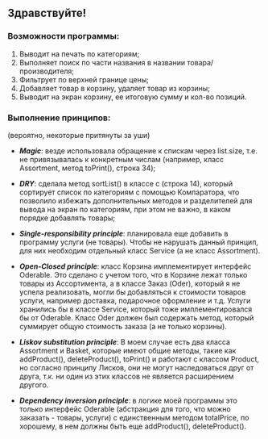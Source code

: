 ## Здравствуйте!

### Возможности программы:
1. Выводит на печать по категориям;
2. Выполняет поиск по части названия в названии товара/производителя;
3. Фильтрует по верхней границе цены;
4. Добавляет товар в корзину, удаляет товар из корзины;
5. Выводит на экран корзину, ее итоговую сумму и кол-во позиций.

### Выполнение принципов:
(вероятно, некоторые притянуты за уши)

- ***Magic***: везде использовала обращение к спискам через list.size, 
т.е. не привязывалась к конкретным числам (например, класс Assortment, метод toPrint(), строка 34);
- ***DRY***: сделала метод sortList() в классе с (строка 14), который сортирует список по 
категориям с помощью Компаратора, что позволило избежать дополнительных методов и разделителей
для вывода на экран по категориям, при этом не важно, в каком порядке добавлять товары;
- ***Single-responsibility principle***: планировала еще добавить в программу услуги (не товары). 
Чтобы не нарушать данный принцип, для них необходим отдельный класс Service (а не класс Assortment).

- ***Open-Closed principle***: класс Корзина имплементирует интерфейс Oderable. 
Это сделано с учетом того, что в Корзине лежат только товары из Ассортимента,
а в классе Заказ (Oder), который я не успела реализовать, могли бы добавляться
к стоимости товаров услуги, например доставка, подарочное оформление и т.д.
Услуги хранились бы в классе Service, который тоже имплементировался бы от
Oderable. Класс Oder должен был содержать метод, который суммирует общую стоимость
заказа (а не только корзины).
- ***Liskov substitution principle***: В моем случае есть два класса 
Assortment и Basket, которые имеют общие методы, такие как
addProduct(), deleteProduct(), toPrint() и работают с классом Product, 
но согласно принципу Лисков, они не могут наследоваться друг от друга,
т.к. ни один из этих классов не является расширением другого.
- ***Dependency inversion principle***: в логике моей программы это только интерфейс Oderable 
(абстракция для того, что можно заказать - товары, услуги) с единственным методом totalPrice, 
по хорошему, в нем должны быть еще addProduct(), deleteProduct().

